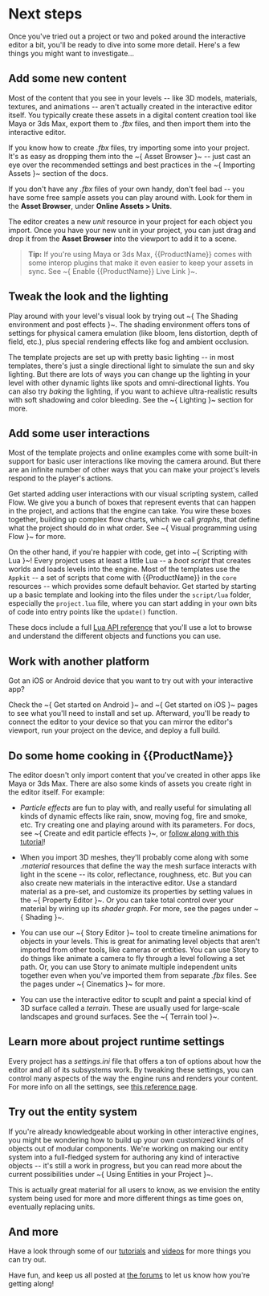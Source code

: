 # Next steps

Once you've tried out a project or two and poked around the interactive editor a bit, you'll be ready to dive into some more detail. Here's a few things you might want to investigate...

## Add some new content

Most of the content that you see in your levels -- like 3D models, materials, textures, and animations -- aren't actually created in the interactive editor itself. You typically create these assets in a digital content creation tool like Maya or 3ds Max, export them to *.fbx* files, and then import them into the interactive editor.

If you know how to create *.fbx* files, try importing some into your project. It's as easy as dropping them into the ~{ Asset Browser }~ -- just cast an eye over the recommended settings and best practices in the ~{ Importing Assets }~ section of the docs.

If you don't have any *.fbx* files of your own handy, don't feel bad -- you have some free sample assets you can play around with. Look for them in the **Asset Browser**, under **Online Assets > Units**.

The editor creates a new *unit* resource in your project for each object you import. Once you have your new unit in your project, you can just drag and drop it from the **Asset Browser** into the viewport to add it to a scene.

>	**Tip:** If you're using Maya or 3ds Max, {{ProductName}} comes with some interop plugins that make it even easier to keep your assets in sync. See ~{ Enable {{ProductName}} Live Link }~.

## Tweak the look and the lighting

Play around with your level's visual look by trying out ~{ The Shading environment and post effects }~. The shading environment offers tons of settings for physical camera emulation (like bloom, lens distortion, depth of field, etc.), plus special rendering effects like fog and ambient occlusion.

The template projects are set up with pretty basic lighting -- in most templates, there's just a single directional light to simulate the sun and sky lighting. But there are lots of ways you can change up the lighting in your level with other dynamic lights like spots and omni-directional lights. You can also try *baking* the lighting, if you want to achieve ultra-realistic results with soft shadowing and color bleeding. See the ~{ Lighting }~ section for more.

## Add some user interactions

Most of the template projects and online examples come with some built-in support for basic user interactions like moving the camera around. But there are an infinite number of other ways that you can make your project's levels respond to the player's actions.

Get started adding user interactions with our visual scripting system, called Flow. We give you a bunch of boxes that represent events that can happen in the project, and actions that the engine can take. You wire these boxes together, building up complex flow charts, which we call *graphs*, that define what the project should do in what order. See ~{ Visual programming using Flow }~ for more.

On the other hand, if you're happier with code, get into ~{ Scripting with Lua }~! Every project uses at least a little Lua -- a *boot script* that creates worlds and loads levels into the engine. Most of the templates use the `Appkit` -- a set of scripts that come with {{ProductName}} in the `core` resources -- which provides some default behavior. Get started by starting up a basic template and looking into the files under the `script/lua` folder, especially the `project.lua` file, where you can start adding in your own bits of code into entry points like the `update()` function.

These docs include a full [Lua API reference](../../lua_ref/index.html) that you'll use a lot to browse and understand the different objects and functions you can use.

## Work with another platform

Got an iOS or Android device that you want to try out with your interactive app?

Check the ~{ Get started on Android }~ and ~{ Get started on iOS }~ pages to see what you'll need to install and set up. Afterward, you'll be ready to connect the editor to your device so that you can mirror the editor's viewport, run your project on the device, and deploy a full build.

## Do some home cooking in {{ProductName}}

The editor doesn't only import content that you've created in other apps like Maya or 3ds Max. There are also some kinds of assets you create right in the editor itself. For example:

-	*Particle effects* are fun to play with, and really useful for simulating all kinds of dynamic effects like rain, snow, moving fog, fire and smoke, etc. Try creating one and playing around with its parameters. For docs, see ~{ Create and edit particle effects }~, or [follow along with this tutorial](http://area.autodesk.com/learning/creating-particle-effects-in-stingray)!

-	When you import 3D meshes, they'll probably come along with some *.material* resources that define the way the mesh surface interacts with light in the scene -- its color, reflectance, roughness, etc. But you can also create new materials in the interactive editor. Use a standard material as a pre-set, and customize its properties by setting values in the ~{ Property Editor }~. Or you can take total control over your material by wiring up its *shader graph*. For more, see the pages under ~{ Shading }~.

-	You can use our ~{ Story Editor }~ tool to create timeline animations for objects in your levels. This is great for animating level objects that aren't imported from other tools, like cameras or entities. You can use Story to do things like animate a camera to fly through a level following a set path. Or, you can use Story to animate multiple independent units together even when you've imported them from separate *.fbx* files. See the pages under ~{ Cinematics }~ for more.

-	You can use the interactive editor to scuplt and paint a special kind of 3D surface called a *terrain*. These are usually used for large-scale landscapes and ground surfaces. See the ~{ Terrain tool }~.

## Learn more about project runtime settings

Every project has a *settings.ini* file that offers a ton of options about how the editor and all of its subsystems work. By tweaking these settings, you can control many aspects of the way the engine runs and renders your content. For more info on all the settings, see [this reference page](../reference/engine_settings.html).

## Try out the entity system

If you're already knowledgeable about working in other interactive engines, you might be wondering how to build up your own customized kinds of objects out of modular components. We're working on making our entity system into a full-fledged system for authoring any kind of interactive objects -- it's still a work in progress, but you can read more about the current possibilities under ~{ Using Entities in your Project }~.

This is actually great material for all users to know, as we envision the entity system being used for more and more different things as time goes on, eventually replacing units.

## And more

Have a look through some of our [tutorials](../../tutorial_link/tutorials_on_area.html) and [videos](https://www.youtube.com/user/autodeskgameshowtos/videos) for more things you can try out.

Have fun, and keep us all posted at [the forums](http://forums.autodesk.com/t5/stingray-forum/bd-p/800) to let us know how you're getting along!
